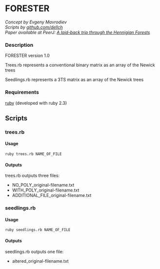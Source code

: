 # FORESTER
_Concept by Evgeny Mavrodiev_  
_Scripts by [github.com/dellch](https://github.com/dellch)_  
_Paper available at PeerJ: [A laid-back trip through the Hennigian Forests](https://peerj.com/articles/3578/)_

### Description
FORESTER version 1.0

Trees.rb represents a conventional binary matrix as an array of the Newick trees

Seedlings.rb represents a 3TS matrix as an array of the Newick trees

### Requirements
[ruby](https://www.ruby-lang.org/en/) (developed with ruby 2.3)
## Scripts
### trees.rb
#### Usage
```
ruby trees.rb NAME_OF_FILE
```
#### Outputs
trees.rb outputs three files: 
 * NO_POLY_original-filename.txt
 * WITH_POLY_original-filename.txt
 * ADDITIONAL_FILE_original-filename.txt
### seedlings.rb
#### Usage
```
ruby seedlings.rb NAME_OF_FILE
```
#### Outputs
seedlings.rb outputs one file: 
 * altered_original-filename.txt
